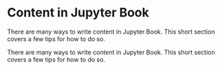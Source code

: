 Content in Jupyter Book
=======================

There are many ways to write content in Jupyter Book. This short section
covers a few tips for how to do so.

There are many ways to write content in Jupyter Book. This short section
covers a few tips for how to do so.

